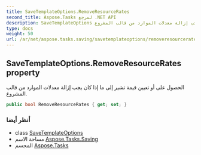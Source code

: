 ```yaml
---
title: SaveTemplateOptions.RemoveResourceRates
second_title: Aspose.Tasks لمرجع .NET API
description: SaveTemplateOptions ملكية. الحصول على أو تعيين قيمة تشير إلى ما إذا كان يجب إزالة معدلات الموارد من قالب المشروع.
type: docs
weight: 50
url: /ar/net/aspose.tasks.saving/savetemplateoptions/removeresourcerates/
---
```

## SaveTemplateOptions.RemoveResourceRates property

الحصول على أو تعيين قيمة تشير إلى ما إذا كان يجب إزالة معدلات الموارد من قالب المشروع.

```csharp
public bool RemoveResourceRates { get; set; }
```

### أنظر أيضا

* class [SaveTemplateOptions](../)
* مساحة الاسم [Aspose.Tasks.Saving](../../savetemplateoptions/)
* المجسم [Aspose.Tasks](../../../)


